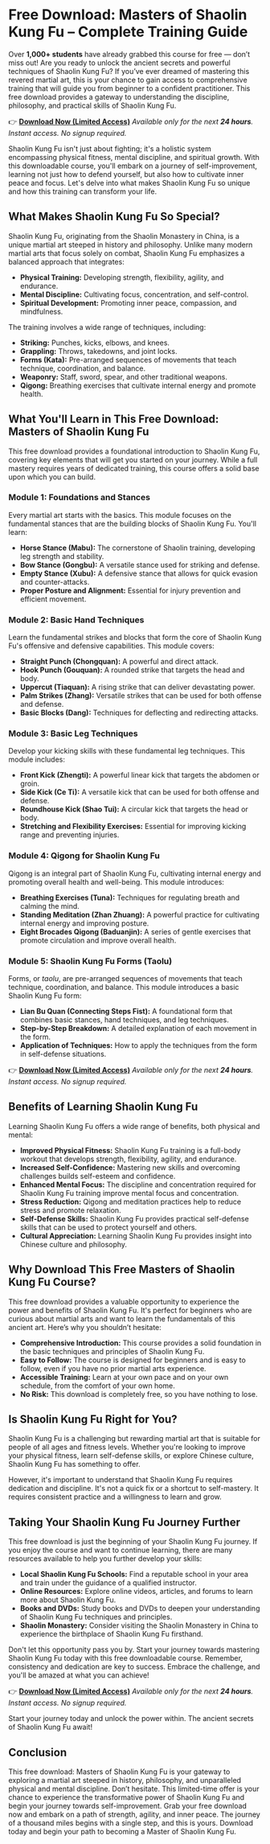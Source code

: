 # Free Download: Masters of Shaolin Kung Fu – Complete Training Guide

Over **1,000+ students** have already grabbed this course for free — don’t miss out! Are you ready to unlock the ancient secrets and powerful techniques of Shaolin Kung Fu? If you’ve ever dreamed of mastering this revered martial art, this is your chance to gain access to comprehensive training that will guide you from beginner to a confident practitioner. This free download provides a gateway to understanding the discipline, philosophy, and practical skills of Shaolin Kung Fu.

👉 [**Download Now (Limited Access)**](https://udemywork.com/masters-of-shaolin-kung-fu)
_Available only for the next **24 hours**. Instant access. No signup required._

Shaolin Kung Fu isn't just about fighting; it's a holistic system encompassing physical fitness, mental discipline, and spiritual growth. With this downloadable course, you'll embark on a journey of self-improvement, learning not just how to defend yourself, but also how to cultivate inner peace and focus. Let's delve into what makes Shaolin Kung Fu so unique and how this training can transform your life.

## What Makes Shaolin Kung Fu So Special?

Shaolin Kung Fu, originating from the Shaolin Monastery in China, is a unique martial art steeped in history and philosophy. Unlike many modern martial arts that focus solely on combat, Shaolin Kung Fu emphasizes a balanced approach that integrates:

*   **Physical Training:** Developing strength, flexibility, agility, and endurance.
*   **Mental Discipline:** Cultivating focus, concentration, and self-control.
*   **Spiritual Development:** Promoting inner peace, compassion, and mindfulness.

The training involves a wide range of techniques, including:

*   **Striking:** Punches, kicks, elbows, and knees.
*   **Grappling:** Throws, takedowns, and joint locks.
*   **Forms (Kata):** Pre-arranged sequences of movements that teach technique, coordination, and balance.
*   **Weaponry:** Staff, sword, spear, and other traditional weapons.
*   **Qigong:** Breathing exercises that cultivate internal energy and promote health.

## What You'll Learn in This Free Download: Masters of Shaolin Kung Fu

This free download provides a foundational introduction to Shaolin Kung Fu, covering key elements that will get you started on your journey. While a full mastery requires years of dedicated training, this course offers a solid base upon which you can build.

### Module 1: Foundations and Stances

Every martial art starts with the basics. This module focuses on the fundamental stances that are the building blocks of Shaolin Kung Fu. You'll learn:

*   **Horse Stance (Mabu):** The cornerstone of Shaolin training, developing leg strength and stability.
*   **Bow Stance (Gongbu):** A versatile stance used for striking and defense.
*   **Empty Stance (Xubu):** A defensive stance that allows for quick evasion and counter-attacks.
*   **Proper Posture and Alignment:** Essential for injury prevention and efficient movement.

### Module 2: Basic Hand Techniques

Learn the fundamental strikes and blocks that form the core of Shaolin Kung Fu's offensive and defensive capabilities. This module covers:

*   **Straight Punch (Chongquan):** A powerful and direct attack.
*   **Hook Punch (Gouquan):** A rounded strike that targets the head and body.
*   **Uppercut (Tiaquan):** A rising strike that can deliver devastating power.
*   **Palm Strikes (Zhang):** Versatile strikes that can be used for both offense and defense.
*   **Basic Blocks (Dang):** Techniques for deflecting and redirecting attacks.

### Module 3: Basic Leg Techniques

Develop your kicking skills with these fundamental leg techniques. This module includes:

*   **Front Kick (Zhengti):** A powerful linear kick that targets the abdomen or groin.
*   **Side Kick (Ce Ti):** A versatile kick that can be used for both offense and defense.
*   **Roundhouse Kick (Shao Tui):** A circular kick that targets the head or body.
*   **Stretching and Flexibility Exercises:** Essential for improving kicking range and preventing injuries.

### Module 4: Qigong for Shaolin Kung Fu

Qigong is an integral part of Shaolin Kung Fu, cultivating internal energy and promoting overall health and well-being. This module introduces:

*   **Breathing Exercises (Tuna):** Techniques for regulating breath and calming the mind.
*   **Standing Meditation (Zhan Zhuang):** A powerful practice for cultivating internal energy and improving posture.
*   **Eight Brocades Qigong (Baduanjin):** A series of gentle exercises that promote circulation and improve overall health.

### Module 5: Shaolin Kung Fu Forms (Taolu)

Forms, or *taolu*, are pre-arranged sequences of movements that teach technique, coordination, and balance. This module introduces a basic Shaolin Kung Fu form:

*   **Lian Bu Quan (Connecting Steps Fist):** A foundational form that combines basic stances, hand techniques, and leg techniques.
*   **Step-by-Step Breakdown:** A detailed explanation of each movement in the form.
*   **Application of Techniques:** How to apply the techniques from the form in self-defense situations.

👉 [**Download Now (Limited Access)**](https://udemywork.com/masters-of-shaolin-kung-fu)
_Available only for the next **24 hours**. Instant access. No signup required._

## Benefits of Learning Shaolin Kung Fu

Learning Shaolin Kung Fu offers a wide range of benefits, both physical and mental:

*   **Improved Physical Fitness:** Shaolin Kung Fu training is a full-body workout that develops strength, flexibility, agility, and endurance.
*   **Increased Self-Confidence:** Mastering new skills and overcoming challenges builds self-esteem and confidence.
*   **Enhanced Mental Focus:** The discipline and concentration required for Shaolin Kung Fu training improve mental focus and concentration.
*   **Stress Reduction:** Qigong and meditation practices help to reduce stress and promote relaxation.
*   **Self-Defense Skills:** Shaolin Kung Fu provides practical self-defense skills that can be used to protect yourself and others.
*   **Cultural Appreciation:** Learning Shaolin Kung Fu provides insight into Chinese culture and philosophy.

## Why Download This Free Masters of Shaolin Kung Fu Course?

This free download provides a valuable opportunity to experience the power and benefits of Shaolin Kung Fu. It's perfect for beginners who are curious about martial arts and want to learn the fundamentals of this ancient art. Here’s why you shouldn’t hesitate:

*   **Comprehensive Introduction:** This course provides a solid foundation in the basic techniques and principles of Shaolin Kung Fu.
*   **Easy to Follow:** The course is designed for beginners and is easy to follow, even if you have no prior martial arts experience.
*   **Accessible Training:** Learn at your own pace and on your own schedule, from the comfort of your own home.
*   **No Risk:** This download is completely free, so you have nothing to lose.

## Is Shaolin Kung Fu Right for You?

Shaolin Kung Fu is a challenging but rewarding martial art that is suitable for people of all ages and fitness levels. Whether you're looking to improve your physical fitness, learn self-defense skills, or explore Chinese culture, Shaolin Kung Fu has something to offer.

However, it's important to understand that Shaolin Kung Fu requires dedication and discipline. It's not a quick fix or a shortcut to self-mastery. It requires consistent practice and a willingness to learn and grow.

## Taking Your Shaolin Kung Fu Journey Further

This free download is just the beginning of your Shaolin Kung Fu journey. If you enjoy the course and want to continue learning, there are many resources available to help you further develop your skills:

*   **Local Shaolin Kung Fu Schools:** Find a reputable school in your area and train under the guidance of a qualified instructor.
*   **Online Resources:** Explore online videos, articles, and forums to learn more about Shaolin Kung Fu.
*   **Books and DVDs:** Study books and DVDs to deepen your understanding of Shaolin Kung Fu techniques and principles.
*   **Shaolin Monastery:** Consider visiting the Shaolin Monastery in China to experience the birthplace of Shaolin Kung Fu firsthand.

Don't let this opportunity pass you by. Start your journey towards mastering Shaolin Kung Fu today with this free downloadable course. Remember, consistency and dedication are key to success. Embrace the challenge, and you'll be amazed at what you can achieve!

👉 [**Download Now (Limited Access)**](https://udemywork.com/masters-of-shaolin-kung-fu)
_Available only for the next **24 hours**. Instant access. No signup required._

Start your journey today and unlock the power within. The ancient secrets of Shaolin Kung Fu await!

## Conclusion

This free download: Masters of Shaolin Kung Fu is your gateway to exploring a martial art steeped in history, philosophy, and unparalleled physical and mental discipline. Don’t hesitate. This limited-time offer is your chance to experience the transformative power of Shaolin Kung Fu and begin your journey towards self-improvement. Grab your free download now and embark on a path of strength, agility, and inner peace. The journey of a thousand miles begins with a single step, and this is yours. Download today and begin your path to becoming a Master of Shaolin Kung Fu.
